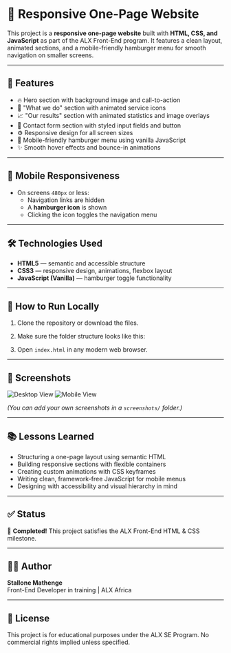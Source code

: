 # 🎨 Responsive One-Page Website

This project is a **responsive one-page website** built with **HTML, CSS, and JavaScript** as part of the ALX Front-End program. It features a clean layout, animated sections, and a mobile-friendly hamburger menu for smooth navigation on smaller screens.

---

## 🚀 Features

- 🔥 Hero section with background image and call-to-action
- 🧩 "What we do" section with animated service icons
- 📈 "Our results" section with animated statistics and image overlays
- 📨 Contact form section with styled input fields and button
- ⚙️ Responsive design for all screen sizes
- 🍔 Mobile-friendly hamburger menu using vanilla JavaScript
- ✨ Smooth hover effects and bounce-in animations

---

## 📱 Mobile Responsiveness

- On screens `480px` or less:
  - Navigation links are hidden
  - A **hamburger icon** is shown
  - Clicking the icon toggles the navigation menu

---

## 🛠️ Technologies Used

- **HTML5** — semantic and accessible structure
- **CSS3** — responsive design, animations, flexbox layout
- **JavaScript (Vanilla)** — hamburger toggle functionality

---

## 🧪 How to Run Locally

1. Clone the repository or download the files.
2. Make sure the folder structure looks like this:


3. Open `index.html` in any modern web browser.

---

## 📸 Screenshots

![Desktop View](screenshots/desktop.png)
![Mobile View](screenshots/mobile.png)

*(You can add your own screenshots in a `screenshots/` folder.)*

---

## 📚 Lessons Learned

- Structuring a one-page layout using semantic HTML
- Building responsive sections with flexible containers
- Creating custom animations with CSS keyframes
- Writing clean, framework-free JavaScript for mobile menus
- Designing with accessibility and visual hierarchy in mind

---

## ✅ Status

🎉 **Completed!** This project satisfies the ALX Front-End HTML & CSS milestone.

---

## 👨‍💻 Author

**Stallone Mathenge**  
Front-End Developer in training | ALX Africa

---

## 📢 License

This project is for educational purposes under the ALX SE Program. No commercial rights implied unless specified.
